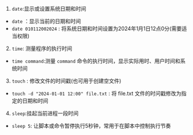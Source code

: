 1. `date`:显示或设置系统日期和时间
- `date` ：显示当前的日期和时间
- `date 010112002024` : 将系统日期和时间设置为2024年1月1日12点0分(需要适当权限)
2. `time`: 测量程序的执行时间
- `time command`:测量 `command` 命令的执行时间，显示实际用时、用户时间和系统时间
3. `touch` : 修改文件的时间戳(也可用于创建空文件)
- `touch -d "2024-01-01 12:00" file.txt` : 将 file.txt 文件的时问戳修改为指定的日期和时间
4. `sleep`:挂起当前进程一段时间
- `sleep 5`: 让脚本或命令暂停执行5秒钟，常用于在脚本中控制执行节奏
